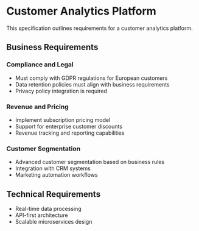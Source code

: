 # Customer Analytics Platform

This specification outlines requirements for a customer analytics platform.

## Business Requirements

### Compliance and Legal
- Must comply with GDPR regulations for European customers
- Data retention policies must align with business requirements
- Privacy policy integration is required

### Revenue and Pricing
- Implement subscription pricing model
- Support for enterprise customer discounts
- Revenue tracking and reporting capabilities

### Customer Segmentation
- Advanced customer segmentation based on business rules
- Integration with CRM systems
- Marketing automation workflows

## Technical Requirements

- Real-time data processing
- API-first architecture
- Scalable microservices design